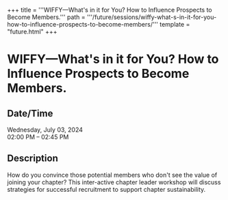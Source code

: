 +++
title = '''WIFFY—What's in it for You? How to Influence Prospects to Become Members.'''
path = '''/future/sessions/wiffy-what-s-in-it-for-you-how-to-influence-prospects-to-become-members/'''
template = "future.html"
+++

<h1>WIFFY—What's in it for You? How to Influence Prospects to Become Members.</h1>

<h2>Date/Time</h2>
<p>Wednesday, July 03, 2024<br>
02:00 PM – 02:45 PM</p>
<h2>Description</h2>

How do you convince those potential members who don't see the value of joining your chapter?  This inter-active chapter leader workshop will discuss strategies for successful recruitment to support chapter sustainability.



